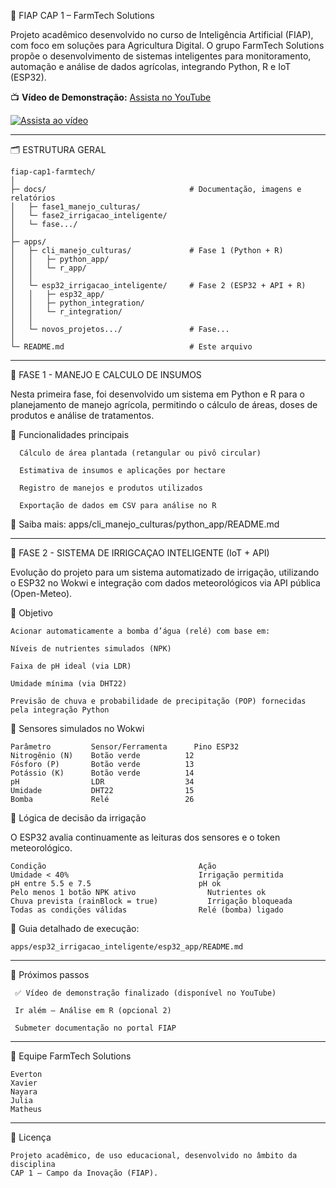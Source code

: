 🌾 FIAP CAP 1 – FarmTech Solutions

  Projeto acadêmico desenvolvido no curso de Inteligência Artificial (FIAP), com foco em soluções para Agricultura Digital.
  O grupo FarmTech Solutions propõe o desenvolvimento de sistemas inteligentes para monitoramento, automação e análise de dados agrícolas, integrando Python, R e IoT (ESP32).

📺 **Vídeo de Demonstração:** [Assista no YouTube](https://www.youtube.com/watch?v=dNbRp5jnO0Y&t=87s)

[![Assista ao vídeo](https://img.shields.io/badge/YouTube-Assista-red?logo=youtube)](https://www.youtube.com/watch?v=dNbRp5jnO0Y&t=87s)

___________________________________________________________________________
🗂 ESTRUTURA GERAL

    fiap-cap1-farmtech/
    │
    ├─ docs/                                # Documentação, imagens e relatórios
    │   ├─ fase1_manejo_culturas/
    │   └─ fase2_irrigacao_inteligente/
    │   └─ fase.../
    │
    ├─ apps/
    │   ├─ cli_manejo_culturas/             # Fase 1 (Python + R)
    │   │   ├─ python_app/
    │   │   └─ r_app/
    │   │
    │   └─ esp32_irrigacao_inteligente/     # Fase 2 (ESP32 + API + R)
    │   │   ├─ esp32_app/
    │   │   ├─ python_integration/
    │   │   └─ r_integration/
    │   │
    │   └─ novos_projetos.../               # Fase...
    │   
    └─ README.md                            # Este arquivo

___________________________________________________________________________
📘 FASE 1 - MANEJO E CALCULO DE INSUMOS

Nesta primeira fase, foi desenvolvido um sistema em Python e R para o planejamento de manejo agrícola, permitindo o cálculo de áreas, doses de produtos e análise de tratamentos.

🔹 Funcionalidades principais

      Cálculo de área plantada (retangular ou pivô circular)

      Estimativa de insumos e aplicações por hectare

      Registro de manejos e produtos utilizados

      Exportação de dados em CSV para análise no R

🔗 Saiba mais: apps/cli_manejo_culturas/python_app/README.md


___________________________________________________________________________
📘 FASE 2 - SISTEMA DE IRRIGCAÇAO INTELIGENTE (IoT + API)

Evolução do projeto para um sistema automatizado de irrigação, utilizando o ESP32 no Wokwi e integração com dados meteorológicos via API pública (Open-Meteo).

🎯 Objetivo

    Acionar automaticamente a bomba d’água (relé) com base em:

    Níveis de nutrientes simulados (NPK)

    Faixa de pH ideal (via LDR)

    Umidade mínima (via DHT22)

    Previsão de chuva e probabilidade de precipitação (POP) fornecidas pela integração Python

🔧 Sensores simulados no Wokwi

    Parâmetro	      Sensor/Ferramenta      Pino ESP32
    Nitrogênio (N)	  Botão verde          12
    Fósforo (P)	      Botão verde          13
    Potássio (K)      Botão verde          14
    pH                LDR                  34
    Umidade	          DHT22                15
    Bomba             Relé                 26

🔬 Lógica de decisão da irrigação

O ESP32 avalia continuamente as leituras dos sensores e o token meteorológico.

    Condição                                  Ação
    Umidade < 40%                             Irrigação permitida
    pH entre 5.5 e 7.5	                      pH ok
    Pelo menos 1 botão NPK ativo	            Nutrientes ok
    Chuva prevista (rainBlock = true)	        Irrigação bloqueada
    Todas as condições válidas	              Relé (bomba) ligado

🔗 Guia detalhado de execução:
    
    apps/esp32_irrigacao_inteligente/esp32_app/README.md


___________________________________________________________________________
🚀 Próximos passos

     ✅ Vídeo de demonstração finalizado (disponível no YouTube)
     
     Ir além – Análise em R (opcional 2)

     Submeter documentação no portal FIAP

     
___________________________________________________________________________   
👥 Equipe FarmTech Solutions

    Everton
    Xavier	           
    Nayara	            
    Julia
    Matheus

___________________________________________________________________________
🧾 Licença

    Projeto acadêmico, de uso educacional, desenvolvido no âmbito da disciplina
    CAP 1 – Campo da Inovação (FIAP).
